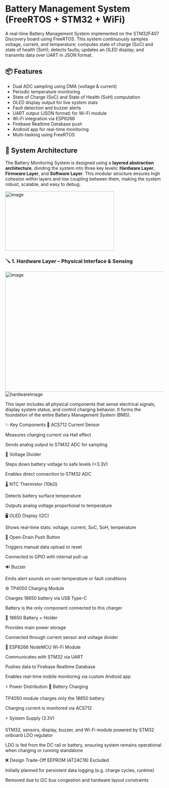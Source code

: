 # Battery Management System (FreeRTOS + STM32 + WiFi)
A real-time Battery Management System implemented on the STM32F407 Discovery board using FreeRTOS. This system continuously samples voltage, current, and temperature; computes state of charge (SoC) and state of health (SoH); detects faults; updates an OLED display; and transmits data over UART in JSON format.

## 📦 Features

- Dual ADC sampling using DMA (voltage & current)
- Periodic temperature monitoring
- State of Charge (SoC) and State of Health (SoH) computation
- OLED display output for live system stats
- Fault detection and buzzer alerts
- UART output (JSON format) for Wi-Fi module
- Wi-Fi integration via ESP8266
- Firebase Realtime Database push
- Android app for real-time monitoring
- Multi-tasking using FreeRTOS

## 🧭 System Architecture
The Battery Monitoring System is designed using a **layered abstraction architecture**, dividing the system into three key levels: **Hardware Layer**, **Firmware Layer**, and **Software Layer**. This modular structure ensures high cohesion within layers and low coupling between them, making the system robust, scalable, and easy to debug.

<img width="346" height="188" alt="image" src="https://github.com/user-attachments/assets/c217356d-dcca-4623-acdb-66be682c279c" />

### 🪛 1. Hardware Layer – Physical Interface & Sensing


<img width="591" height="380" alt="image" src="https://github.com/user-attachments/assets/7970520d-5623-4b71-b136-303bf5ae3560" />![hardwareImage](https://github.com/user-attachments/assets/20893ba3-f8e3-4bd0-a3c0-462a59af3dd4)


This layer includes all physical components that sense electrical signals, display system status, and control charging behavior. It forms the foundation of the entire Battery Management System (BMS).

✨ Key Components
🔌 ACS712 Current Sensor

Measures charging current via Hall effect

Sends analog output to STM32 ADC for sampling

🔻 Voltage Divider

Steps down battery voltage to safe levels (<3.3V)

Enables direct connection to STM32 ADC

🌡️ NTC Thermistor (10kΩ)

Detects battery surface temperature

Outputs analog voltage proportional to temperature

🖥️ OLED Display (I2C)

Shows real-time stats: voltage, current, SoC, SoH, temperature

🔘 Open-Drain Push Button

Triggers manual data upload or reset

Connected to GPIO with internal pull-up

🔊 Buzzer

Emits alert sounds on over-temperature or fault conditions

⚙️ TP4050 Charging Module

Charges 18650 battery via USB Type-C

Battery is the only component connected to this charger

🔋 18650 Battery + Holder

Provides main power storage

Connected through current sensor and voltage divider

📶 ESP8266 NodeMCU Wi-Fi Module

Communicates with STM32 via UART

Pushes data to Firebase Realtime Database

Enables real-time mobile monitoring via custom Android app

⚡ Power Distribution
🔋 Battery Charging

TP4050 module charges only the 18650 battery

Charging current is monitored via ACS712

⚡ System Supply (3.3V)

STM32, sensors, display, buzzer, and Wi-Fi module powered by STM32 onboard LDO regulator

LDO is fed from the DC rail or battery, ensuring system remains operational when charging or running standalone

❌ Design Trade-Off
EEPROM (AT24C16) Excluded

Initially planned for persistent data logging (e.g. charge cycles, runtime)

Removed due to I2C bus congestion and hardware layout constraints



